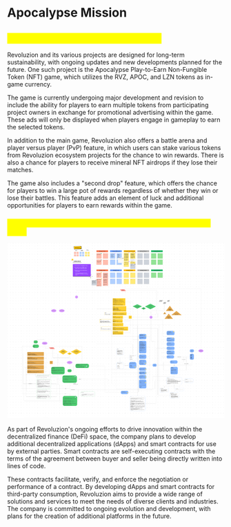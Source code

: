 # Apocalypse Mission

## <mark style="color:yellow;">Apocalypse Mission By Revoluzion</mark>

Revoluzion and its various projects are designed for long-term sustainability, with ongoing updates and new developments planned for the future. One such project is the Apocalypse Play-to-Earn Non-Fungible Token (NFT) game, which utilizes the RVZ, APOC, and LZN tokens as in-game currency.&#x20;

The game is currently undergoing major development and revision to include the ability for players to earn multiple tokens from participating project owners in exchange for promotional advertising within the game. These ads will only be displayed when players engage in gameplay to earn the selected tokens.

In addition to the main game, Revoluzion also offers a battle arena and player versus player (PvP) feature, in which users can stake various tokens from Revoluzion ecosystem projects for the chance to win rewards. There is also a chance for players to receive mineral NFT airdrops if they lose their matches.&#x20;

The game also includes a "second drop" feature, which offers the chance for players to win a large pot of rewards regardless of whether they win or lose their battles. This feature adds an element of luck and additional opportunities for players to earn rewards within the game.

### <mark style="color:yellow;">Apocalypse Game, Smart Contract And DApp Design / Flow Chart</mark>

![](<../.gitbook/assets/image (2).png>)

As part of Revoluzion's ongoing efforts to drive innovation within the decentralized finance (DeFi) space, the company plans to develop additional decentralized applications (dApps) and smart contracts for use by external parties. Smart contracts are self-executing contracts with the terms of the agreement between buyer and seller being directly written into lines of code.&#x20;

These contracts facilitate, verify, and enforce the negotiation or performance of a contract. By developing dApps and smart contracts for third-party consumption, Revoluzion aims to provide a wide range of solutions and services to meet the needs of diverse clients and industries. The company is committed to ongoing evolution and development, with plans for the creation of additional platforms in the future.
